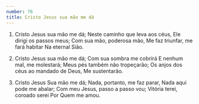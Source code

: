 ```yaml
---
number: 76
title: Cristo Jesus sua mão me dá
---
```


1. Cristo Jesus sua mão me dá;
  Neste caminho que leva aos céus,
  Ele dirigi os passos meus;
  Com sua mão, poderosa mão,
  Me faz triunfar, me fará habitar
  Na eternal Sião.

2. Cristo Jesus sua mão me dá;
  Com sua sombra me cobrirá
  E nenhum mal, me molestará;
  Meus pés também não tropeçarão;
  Os anjos dos céus ao mandado de Deus,
  Me sustentarão.

3. Cristo Jesus Sua mão me dá;
  Nada, portanto, me faz parar,
  Nada aqui pode me abalar;
  Com meu Jesus, passo a passo vou;
  Vitória terei, coroado serei
  Por Quem me amou.
